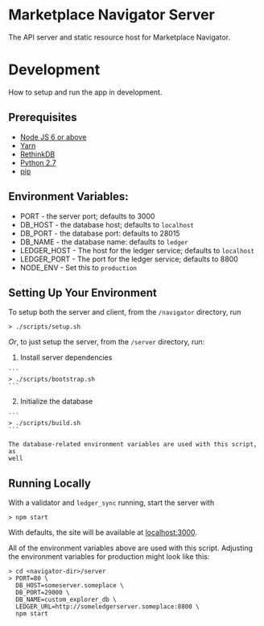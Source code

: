 # Marketplace Navigator Server

The API server and static resource host for Marketplace Navigator.


# Development

How to setup and run the app in development.

## Prerequisites

* [Node JS 6 or above](https://nodejs.org/en/download/current/)
* [Yarn](https://yarnpkg.com/)
* [RethinkDB](https://www.rethinkdb.com/)
* [Python 2.7](https://www.python.org/downloads/release/python-2711/)
* [pip](https://pypi.python.org/pypi/pip)

## Environment Variables:

* PORT - the server port; defaults to 3000
* DB_HOST - the database host; defaults to `localhost`
* DB_PORT - the database port: defaults to 28015
* DB_NAME - the database name: defaults to `ledger`
* LEDGER_HOST - The host for the ledger service; defaults to `localhost`
* LEDGER_PORT - The port for the ledger service; defaults to 8800
* NODE_ENV - Set this to `production`

## Setting Up Your Environment

To setup both the server and client, from the `/navigator` directory, run

  ```
  > ./scripts/setup.sh
  ```

_Or_, to just setup the server, from the `/server` directory, run:

  1. Install server dependencies

    ```
    > ./scripts/bootstrap.sh
    ```

  2. Initialize the database

    ```
    > ./scripts/build.sh
    ```

    The database-related environment variables are used with this script, as
    well


## Running Locally

With a validator and `ledger_sync` running, start the server with

  ```
  > npm start
  ```

With defaults, the site will be available at [localhost:3000](http://localhost:3000/").

All of the environment variables above are used with this script. Adjusting the
environment variables for production might look like this:

```
> cd <navigator-dir>/server
> PORT=80 \
  DB_HOST=someserver.someplace \
  DB_PORT=29000 \
  DB_NAME=custom_explorer_db \
  LEDGER_URL=http://someledgerserver.someplace:8800 \
  npm start
```
